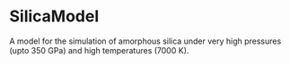 # SilicaModel
A model for the simulation of amorphous silica under very high pressures (upto 350 GPa) and high temperatures (7000 K).
